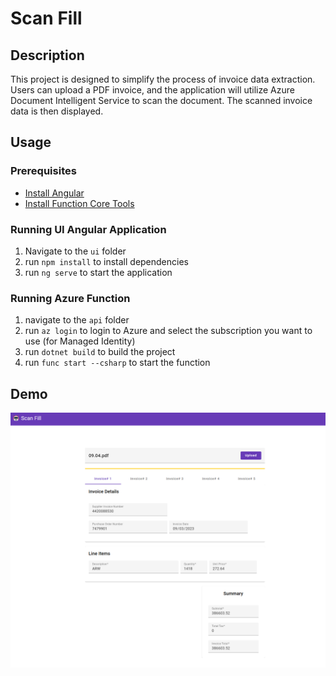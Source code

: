 # Scan Fill
## Description
This project is designed to simplify the process of invoice data extraction. Users can upload a PDF invoice, and the application will utilize Azure Document Intelligent Service to scan the document. The scanned invoice data is then displayed.

## Usage
### Prerequisites
- [Install Angular](https://angular.io/guide/setup-local)
- [Install Function Core Tools](https://learn.microsoft.com/en-us/azure/azure-functions/functions-run-local?tabs=windows%2Cisolated-process%2Cnode-v4%2Cpython-v2%2Chttp-trigger%2Ccontainer-apps&pivots=programming-language-csharp#install-the-azure-functions-core-tools)

### Running UI Angular Application
1. Navigate to the `ui` folder 
2. run `npm install` to install dependencies
3. run `ng serve` to start the application

### Running Azure Function
1. navigate to the `api` folder
2. run `az login` to login to Azure and select the subscription you want to use (for Managed Identity)
3. run `dotnet build` to build the project
4. run `func start --csharp` to start the function

## Demo
![Alt text](./imgs/image.png)